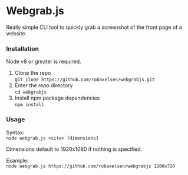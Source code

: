 # Webgrab.js

Really simple CLI tool to quickly grab a screenshot of the front page of a website.

### Installation

Node v8 or greater is required.

1. Clone the repo  
`git clone https://github.com/robaxelsen/webgrabjs.git`
1. Enter the repo directory  
`cd webgrabjs`
1. Install npm package dependencies  
`npm install`

### Usage

Syntax:  
`node webgrab.js <site> [dimensions]`  
  
Dimensions default to 1920x1080 if nothing is specified.

Example:  
`node webgrab.js https://github.com/robaxelsen/webgrabjs 1280x720`
